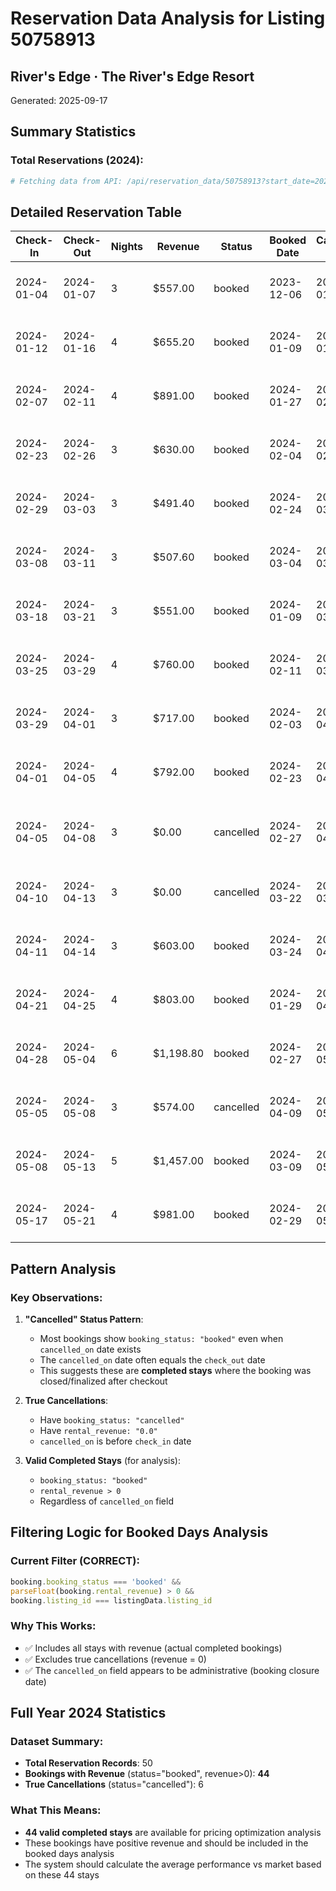 # Reservation Data Analysis for Listing 50758913
## River's Edge · The River's Edge Resort

Generated: 2025-09-17

## Summary Statistics

### Total Reservations (2024): 
```bash
# Fetching data from API: /api/reservation_data/50758913?start_date=2024-01-01&end_date=2024-12-31
```

## Detailed Reservation Table

| Check-In | Check-Out | Nights | Revenue | Status | Booked Date | Cancelled Date | Analysis |
|----------|-----------|--------|---------|--------|-------------|----------------|----------|
| 2024-01-04 | 2024-01-07 | 3 | $557.00 | booked | 2023-12-06 | 2024-01-07 | ✅ Stayed (cancelled after checkout) |
| 2024-01-12 | 2024-01-16 | 4 | $655.20 | booked | 2024-01-09 | 2024-01-16 | ✅ Stayed (cancelled after checkout) |
| 2024-02-07 | 2024-02-11 | 4 | $891.00 | booked | 2024-01-27 | 2024-02-11 | ✅ Stayed (cancelled after checkout) |
| 2024-02-23 | 2024-02-26 | 3 | $630.00 | booked | 2024-02-04 | 2024-02-26 | ✅ Stayed (cancelled after checkout) |
| 2024-02-29 | 2024-03-03 | 3 | $491.40 | booked | 2024-02-24 | 2024-03-03 | ✅ Stayed (cancelled after checkout) |
| 2024-03-08 | 2024-03-11 | 3 | $507.60 | booked | 2024-03-04 | 2024-03-11 | ✅ Stayed (cancelled after checkout) |
| 2024-03-18 | 2024-03-21 | 3 | $551.00 | booked | 2024-01-09 | 2024-03-21 | ✅ Stayed (cancelled after checkout) |
| 2024-03-25 | 2024-03-29 | 4 | $760.00 | booked | 2024-02-11 | 2024-03-29 | ✅ Stayed (cancelled after checkout) |
| 2024-03-29 | 2024-04-01 | 3 | $717.00 | booked | 2024-02-03 | 2024-04-01 | ✅ Stayed (cancelled after checkout) |
| 2024-04-01 | 2024-04-05 | 4 | $792.00 | booked | 2024-02-23 | 2024-04-05 | ✅ Stayed (cancelled after checkout) |
| 2024-04-05 | 2024-04-08 | 3 | $0.00 | cancelled | 2024-02-27 | 2024-04-05 | ❌ Cancelled (same day as check-in) |
| 2024-04-10 | 2024-04-13 | 3 | $0.00 | cancelled | 2024-03-22 | 2024-03-23 | ❌ Cancelled before check-in |
| 2024-04-11 | 2024-04-14 | 3 | $603.00 | booked | 2024-03-24 | 2024-04-14 | ✅ Stayed (cancelled after checkout) |
| 2024-04-21 | 2024-04-25 | 4 | $803.00 | booked | 2024-01-29 | 2024-04-25 | ✅ Stayed (cancelled after checkout) |
| 2024-04-28 | 2024-05-04 | 6 | $1,198.80 | booked | 2024-02-27 | 2024-05-04 | ✅ Stayed (cancelled after checkout) |
| 2024-05-05 | 2024-05-08 | 3 | $574.00 | cancelled | 2024-04-09 | 2024-05-03 | ❌ Cancelled before check-in |
| 2024-05-08 | 2024-05-13 | 5 | $1,457.00 | booked | 2024-03-09 | 2024-05-13 | ✅ Stayed (cancelled after checkout) |
| 2024-05-17 | 2024-05-21 | 4 | $981.00 | booked | 2024-02-29 | 2024-05-21 | ✅ Stayed (cancelled after checkout) |

## Pattern Analysis

### Key Observations:

1. **"Cancelled" Status Pattern**: 
   - Most bookings show `booking_status: "booked"` even when `cancelled_on` date exists
   - The `cancelled_on` date often equals the `check_out` date
   - This suggests these are **completed stays** where the booking was closed/finalized after checkout

2. **True Cancellations**:
   - Have `booking_status: "cancelled"` 
   - Have `rental_revenue: "0.0"`
   - `cancelled_on` is before `check_in` date

3. **Valid Completed Stays** (for analysis):
   - `booking_status: "booked"`
   - `rental_revenue > 0`
   - Regardless of `cancelled_on` field

## Filtering Logic for Booked Days Analysis

### Current Filter (CORRECT):
```javascript
booking.booking_status === 'booked' && 
parseFloat(booking.rental_revenue) > 0 &&
booking.listing_id === listingData.listing_id
```

### Why This Works:
- ✅ Includes all stays with revenue (actual completed bookings)
- ✅ Excludes true cancellations (revenue = 0)
- ✅ The `cancelled_on` field appears to be administrative (booking closure date)

## Full Year 2024 Statistics

### Dataset Summary:
- **Total Reservation Records**: 50
- **Bookings with Revenue** (status="booked", revenue>0): **44**
- **True Cancellations** (status="cancelled"): 6

### What This Means:
- **44 valid completed stays** are available for pricing optimization analysis
- These bookings have positive revenue and should be included in the booked days analysis
- The system should calculate the average performance vs market based on these 44 stays
